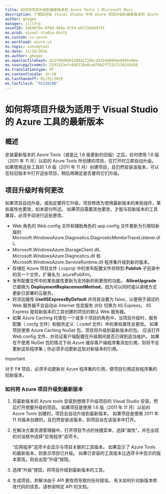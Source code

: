 ```yaml
---
title: 如何将项目升级到最新版本的 Azure Tools | Microsoft Docs
description: 了解如何在 Visual Studio 中将 Azure 项目升级到最新版本的 Azure Tools
author: ghogen
manager: jillfra
assetId: 1d64070a-078d-468a-87f4-e6715de6475f
ms.prod: visual-studio-dev15
ms.custom: vs-azure
ms.workload: azure-vs
ms.topic: conceptual
ms.date: 11/18/2016
ms.author: ghogen
ms.openlocfilehash: d2270dd04b510942f2dbca53194009beb845e80e
ms.sourcegitcommit: 2193323efc608118e0ce6f6b2ff532f158245d56
ms.translationtype: HT
ms.contentlocale: zh-CN
ms.lasthandoff: 01/25/2019
ms.locfileid: "55139298"
---
```

# <a name="how-to-upgrade-projects-to-the-current-version-of-the-azure-tools-for-visual-studio"></a>如何将项目升级为适用于 Visual Studio 的 Azure 工具的最新版本
## <a name="overview"></a>概述
安装最新版本的 Azure Tools（或是比 1.6 版更新的旧版）之后，任何使用 1.6 版（2011 年 11 月）以前的 Azure Tools 所创建的项目，在打开时立即自动升级。 如果使用这些工具的 1.6 版（2011 年 11 月）创建项目，且仍然安装该版本，可以在较旧版本中打开这些项目，稍后再确定是否要将它们升级。

## <a name="how-your-project-changes-when-you-upgrade-it"></a>项目升级时有何更改
如果项目自动升级，或指定要将它升级，项目修改为使用最新版本的某些组件，某些属性也更改，如本部分所述。 如果项目需要其他更改，才能与较新版本的工具兼容，必须手动进行这些更改。

* Web 角色的 Web.config 文件和辅助角色的 app.config 文件更新为引用较新版的 Microsoft.WindowsAzure.Diagnostics.DiagnosticMonitorTraceListener.dll。
* Microsoft.WindowsAzure.StorageClient.dll、Microsoft.WindowsAzure.Diagnostics.dll 和 Microsoft.WindowsAzure.ServiceRuntime.dll 程序集升级到新的版本。
* 存储在 Azure 项目文件 (.ccproj) 中的发布配置文件将转到 **Publish** 子目录中的另一个文件，扩展名为 .azurePubXml。
* 发布配置文件中的某些属性更新为支持新的和更改的功能。 **AllowUpgrade** 已替换为 **DeploymentReplacementMethod**，因为可以同时或以递增方式更新已部署的云服务。
* 将添加属性 **UseIISExpressByDefault** 并将其设置为 false，以便用于调试的 Web 服务器不会自动从 Internet 信息服务 (IIS) 切换为 IIS Express。 IIS Express 是较新版本的工具创建的项目的默认 Web 服务器。
* 如果 Azure Caching 托管在一个或多个项目的角色中，当项目升级时，服务配置（.cscfg 文件）和服务定义（.csdef 文件）中的某些属性会更改。 如果项目使用 Azure Caching NuGet 包，项目将升级到最新版本的包。 应该打开 Web.config 文件，并验证客户端配置在升级期间是否已得到适当维护。 如果在不使用 NuGet 包的情况下向 Azure 缓存客户端程序集添加引用，则将不会更新这些程序集；你必须手动更新这些对新版本的引用。

> [!IMPORTANT]
> 对于 F# 项目，必须手动更新对 Azure 程序集的引用，使项目引用这些程序集的较新版本。
>
>

### <a name="how-to-upgrade-an-azure-project-to-the-current-release"></a>如何将 Azure 项目升级到最新版本
1. 将最新版本的 Azure tools 安装到想用于升级项目的 Visual Studio 安装，然后打开想要升级的项目。 如果项目是使用 1.6 版（2011 年 11 月）以前的 Azure Tools 创建的，项目会自动升级到最新版本。 如果项目是使用 2011 年 11 月版本创建的，且仍然安装该版本，则项目会在该版本中打开。
2. 在解决方案资源管理器中，打开项目节点的快捷菜单，选择“属性”，并在出现的对话框中选择“应用程序”选项卡。

    “应用程序”选项卡会显示与项目关联的工具版本。 如果显示了 Azure Tools 的最新版本，则表示项目已升级。 如果已安装的工具版本比选项卡中显示的版本更高，则会出现“升级”按钮。
3. 选择“升级”按钮，将项目升级到最新版本的工具。
4. 生成项目，并解决由于 API 更改而导致的任何错误。 有关如何针对新版本修改代码的信息，请参阅特定 API 的文档。
